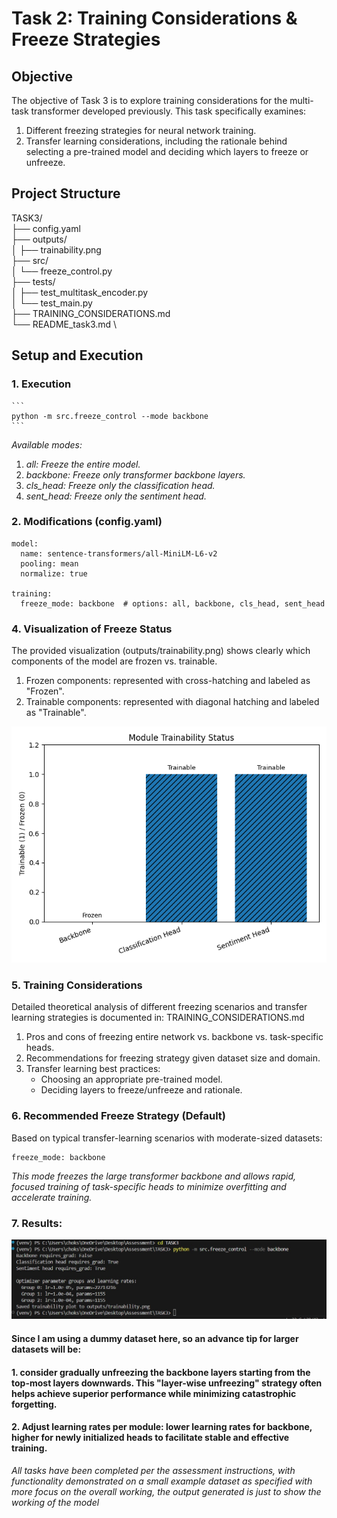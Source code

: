 # **Task 2: Training Considerations & Freeze Strategies**

## **Objective**
The objective of Task 3 is to explore training considerations for the multi-task transformer developed previously. This task specifically examines:

  1. Different freezing strategies for neural network training.
  2. Transfer learning considerations, including the rationale behind selecting a pre-trained model and deciding which layers to freeze or unfreeze.

## **Project Structure**

TASK3/\
├── config.yaml \
├── outputs/\
│   ├── trainability.png\
├── src/\
│   └── freeze_control.py\
├── tests/\
│   ├── test_multitask_encoder.py\
│   └── test_main.py\
├── TRAINING_CONSIDERATIONS.md\
└── README_task3.md \

## **Setup and Execution**

### 1. Execution

    ```
    python -m src.freeze_control --mode backbone
    ```
*Available modes:*
  1. *all: Freeze the entire model.*
  2. *backbone: Freeze only transformer backbone layers.*
  3. *cls_head: Freeze only the classification head.*
  4. *sent_head: Freeze only the sentiment head.*

### 2. Modifications (config.yaml)

``` 
model:
  name: sentence-transformers/all-MiniLM-L6-v2
  pooling: mean
  normalize: true

training:
  freeze_mode: backbone  # options: all, backbone, cls_head, sent_head
 ```

### 4. Visualization of Freeze Status

The provided visualization (outputs/trainability.png) shows clearly which components of the model are frozen vs. trainable.

 1. Frozen components: represented with cross-hatching and labeled as "Frozen".
 2. Trainable components: represented with diagonal hatching and labeled as "Trainable".

<img src="TASK3/outputs/trainability.png" />

### 5. Training Considerations

Detailed theoretical analysis of different freezing scenarios and transfer learning strategies is documented in: TRAINING_CONSIDERATIONS.md

  1. Pros and cons of freezing entire network vs. backbone vs. task-specific heads.
  2. Recommendations for freezing strategy given dataset size and domain.
  3. Transfer learning best practices:
      - Choosing an appropriate pre-trained model.
      - Deciding layers to freeze/unfreeze and rationale.


### 6. Recommended Freeze Strategy (Default)
Based on typical transfer-learning scenarios with moderate-sized datasets:

```
freeze_mode: backbone
```
*This mode freezes the large transformer backbone and allows rapid, focused training of task-specific heads to minimize overfitting and accelerate training.*

### 7. Results:

<img src="output_images//task3/task3-output.jpg" />

#### Since I am using a dummy dataset here, so an advance tip for larger datasets will be:
  #### 1. consider gradually unfreezing the backbone layers starting from the top-most layers downwards. This "layer-wise unfreezing" strategy often helps achieve superior performance while minimizing catastrophic forgetting. 
  #### 2. Adjust learning rates per module: lower learning rates for backbone, higher for newly initialized heads to facilitate stable and effective training.

  
*All tasks have been completed per the assessment instructions, with functionality demonstrated on a small example dataset as specified with more focus on the overall working, the output generated is just to show the working of the model*